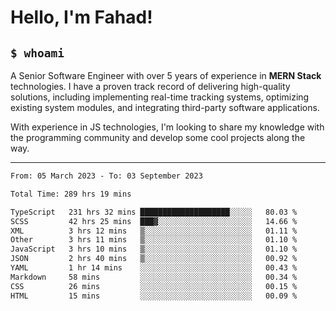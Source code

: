 <h1>Hello, I'm Fahad!</h1>

<h2><code>$ whoami</code></h2>

A Senior Software Engineer with over 5 years of experience in **MERN Stack** technologies. I have a proven track record of delivering high-quality solutions, including implementing real-time tracking systems, optimizing existing system modules, and integrating third-party software applications.

With experience in JS technologies, I'm looking to share my knowledge with the programming community and develop some cool projects along the way.

---

<!--START_SECTION:waka-->

```txt
From: 05 March 2023 - To: 03 September 2023

Total Time: 289 hrs 19 mins

TypeScript   231 hrs 32 mins ████████████████████░░░░░   80.03 %
SCSS         42 hrs 25 mins  ███▓░░░░░░░░░░░░░░░░░░░░░   14.66 %
XML          3 hrs 12 mins   ▒░░░░░░░░░░░░░░░░░░░░░░░░   01.11 %
Other        3 hrs 11 mins   ▒░░░░░░░░░░░░░░░░░░░░░░░░   01.10 %
JavaScript   3 hrs 10 mins   ▒░░░░░░░░░░░░░░░░░░░░░░░░   01.10 %
JSON         2 hrs 40 mins   ▒░░░░░░░░░░░░░░░░░░░░░░░░   00.92 %
YAML         1 hr 14 mins    ░░░░░░░░░░░░░░░░░░░░░░░░░   00.43 %
Markdown     58 mins         ░░░░░░░░░░░░░░░░░░░░░░░░░   00.34 %
CSS          26 mins         ░░░░░░░░░░░░░░░░░░░░░░░░░   00.15 %
HTML         15 mins         ░░░░░░░░░░░░░░░░░░░░░░░░░   00.09 %
```

<!--END_SECTION:waka-->

<!--
**heyFahad/heyFahad** is a ✨ _special_ ✨ repository because its `README.md` (this file) appears on your GitHub profile.

Here are some ideas to get you started:

- 🔭 I’m currently working on ...
- 🌱 I’m currently learning ...
- 👯 I’m looking to collaborate on ...
- 🤔 I’m looking for help with ...
- 💬 Ask me about ...
- 📫 How to reach me: ...
- 😄 Pronouns: ...
- ⚡ Fun fact: ...
-->
